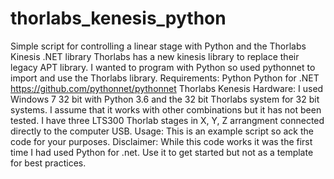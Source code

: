 # thorlabs_kenesis_python
Simple script for controlling a linear stage with Python and the Thorlabs Kinesis .NET library
Thorlabs has a new kinesis library to replace their legacy APT library. I wanted to program with Python so used pythonnet to import and use the Thorlabs library.
Requirements:
Python 
Python for .NET https://github.com/pythonnet/pythonnet
Thorlabs Kenesis
Hardware:
I used Windows 7 32 bit with Python 3.6 and the 32 bit Thorlabs system for 32 bit systems. I assume that it works with other combinations but it has not been tested.
I have three LTS300 Thorlab stages in X, Y, Z arrangment connected directly to the computer USB.
Usage:
This is an example script so ack the code for your purposes.
Disclaimer: While this code works it was the first time I had used Python for .net. Use it to get started but not as a template for best practices.
